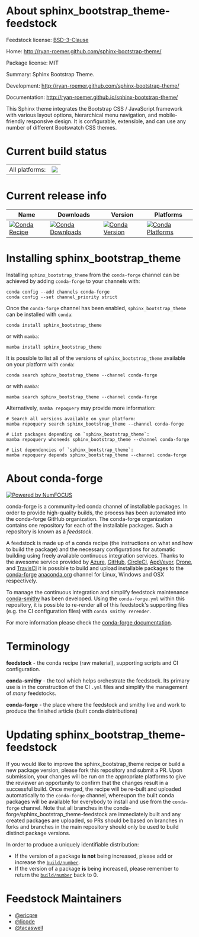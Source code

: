 About sphinx_bootstrap_theme-feedstock
======================================

Feedstock license: [BSD-3-Clause](https://github.com/conda-forge/sphinx_bootstrap_theme-feedstock/blob/main/LICENSE.txt)

Home: http://ryan-roemer.github.com/sphinx-bootstrap-theme/

Package license: MIT

Summary: Sphinx Bootstrap Theme.

Development: http://ryan-roemer.github.com/sphinx-bootstrap-theme/

Documentation: http://ryan-roemer.github.io/sphinx-bootstrap-theme/

This Sphinx theme integrates the Bootstrap CSS / JavaScript framework
with various layout options, hierarchical menu navigation, and
mobile-friendly responsive design. It is configurable, extensible, and
can use any number of different Bootswatch CSS themes.


Current build status
====================


<table><tr><td>All platforms:</td>
    <td>
      <a href="https://dev.azure.com/conda-forge/feedstock-builds/_build/latest?definitionId=3562&branchName=main">
        <img src="https://dev.azure.com/conda-forge/feedstock-builds/_apis/build/status/sphinx_bootstrap_theme-feedstock?branchName=main">
      </a>
    </td>
  </tr>
</table>

Current release info
====================

| Name | Downloads | Version | Platforms |
| --- | --- | --- | --- |
| [![Conda Recipe](https://img.shields.io/badge/recipe-sphinx_bootstrap_theme-green.svg)](https://anaconda.org/conda-forge/sphinx_bootstrap_theme) | [![Conda Downloads](https://img.shields.io/conda/dn/conda-forge/sphinx_bootstrap_theme.svg)](https://anaconda.org/conda-forge/sphinx_bootstrap_theme) | [![Conda Version](https://img.shields.io/conda/vn/conda-forge/sphinx_bootstrap_theme.svg)](https://anaconda.org/conda-forge/sphinx_bootstrap_theme) | [![Conda Platforms](https://img.shields.io/conda/pn/conda-forge/sphinx_bootstrap_theme.svg)](https://anaconda.org/conda-forge/sphinx_bootstrap_theme) |

Installing sphinx_bootstrap_theme
=================================

Installing `sphinx_bootstrap_theme` from the `conda-forge` channel can be achieved by adding `conda-forge` to your channels with:

```
conda config --add channels conda-forge
conda config --set channel_priority strict
```

Once the `conda-forge` channel has been enabled, `sphinx_bootstrap_theme` can be installed with `conda`:

```
conda install sphinx_bootstrap_theme
```

or with `mamba`:

```
mamba install sphinx_bootstrap_theme
```

It is possible to list all of the versions of `sphinx_bootstrap_theme` available on your platform with `conda`:

```
conda search sphinx_bootstrap_theme --channel conda-forge
```

or with `mamba`:

```
mamba search sphinx_bootstrap_theme --channel conda-forge
```

Alternatively, `mamba repoquery` may provide more information:

```
# Search all versions available on your platform:
mamba repoquery search sphinx_bootstrap_theme --channel conda-forge

# List packages depending on `sphinx_bootstrap_theme`:
mamba repoquery whoneeds sphinx_bootstrap_theme --channel conda-forge

# List dependencies of `sphinx_bootstrap_theme`:
mamba repoquery depends sphinx_bootstrap_theme --channel conda-forge
```


About conda-forge
=================

[![Powered by
NumFOCUS](https://img.shields.io/badge/powered%20by-NumFOCUS-orange.svg?style=flat&colorA=E1523D&colorB=007D8A)](https://numfocus.org)

conda-forge is a community-led conda channel of installable packages.
In order to provide high-quality builds, the process has been automated into the
conda-forge GitHub organization. The conda-forge organization contains one repository
for each of the installable packages. Such a repository is known as a *feedstock*.

A feedstock is made up of a conda recipe (the instructions on what and how to build
the package) and the necessary configurations for automatic building using freely
available continuous integration services. Thanks to the awesome service provided by
[Azure](https://azure.microsoft.com/en-us/services/devops/), [GitHub](https://github.com/),
[CircleCI](https://circleci.com/), [AppVeyor](https://www.appveyor.com/),
[Drone](https://cloud.drone.io/welcome), and [TravisCI](https://travis-ci.com/)
it is possible to build and upload installable packages to the
[conda-forge](https://anaconda.org/conda-forge) [anaconda.org](https://anaconda.org/)
channel for Linux, Windows and OSX respectively.

To manage the continuous integration and simplify feedstock maintenance
[conda-smithy](https://github.com/conda-forge/conda-smithy) has been developed.
Using the ``conda-forge.yml`` within this repository, it is possible to re-render all of
this feedstock's supporting files (e.g. the CI configuration files) with ``conda smithy rerender``.

For more information please check the [conda-forge documentation](https://conda-forge.org/docs/).

Terminology
===========

**feedstock** - the conda recipe (raw material), supporting scripts and CI configuration.

**conda-smithy** - the tool which helps orchestrate the feedstock.
                   Its primary use is in the construction of the CI ``.yml`` files
                   and simplify the management of *many* feedstocks.

**conda-forge** - the place where the feedstock and smithy live and work to
                  produce the finished article (built conda distributions)


Updating sphinx_bootstrap_theme-feedstock
=========================================

If you would like to improve the sphinx_bootstrap_theme recipe or build a new
package version, please fork this repository and submit a PR. Upon submission,
your changes will be run on the appropriate platforms to give the reviewer an
opportunity to confirm that the changes result in a successful build. Once
merged, the recipe will be re-built and uploaded automatically to the
`conda-forge` channel, whereupon the built conda packages will be available for
everybody to install and use from the `conda-forge` channel.
Note that all branches in the conda-forge/sphinx_bootstrap_theme-feedstock are
immediately built and any created packages are uploaded, so PRs should be based
on branches in forks and branches in the main repository should only be used to
build distinct package versions.

In order to produce a uniquely identifiable distribution:
 * If the version of a package **is not** being increased, please add or increase
   the [``build/number``](https://docs.conda.io/projects/conda-build/en/latest/resources/define-metadata.html#build-number-and-string).
 * If the version of a package **is** being increased, please remember to return
   the [``build/number``](https://docs.conda.io/projects/conda-build/en/latest/resources/define-metadata.html#build-number-and-string)
   back to 0.

Feedstock Maintainers
=====================

* [@ericpre](https://github.com/ericpre/)
* [@licode](https://github.com/licode/)
* [@tacaswell](https://github.com/tacaswell/)

